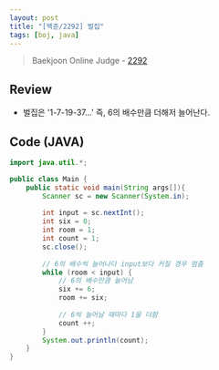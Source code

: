 ```yaml
---
layout: post
title: "[백준/2292] 벌집"
tags: [boj, java]
---
```

> Baekjoon Online Judge - [2292](https://www.acmicpc.net/problem/2292)

## Review
* 벌집은 '1-7-19-37...' 즉, 6의 배수만큼 더해저 늘어난다.

## Code (JAVA)
```java
import java.util.*;

public class Main {
	public static void main(String args[]){
		Scanner sc = new Scanner(System.in);
		
		int input = sc.nextInt();
		int six = 0;
		int room = 1;
		int count = 1;
		sc.close();
		
		// 6의 배수씩 늘어나다 input보다 커질 경우 멈춤
		while (room < input) {
			// 6의 배수만큼 늘어남
			six += 6;
			room += six;
			
			// 6씩 늘어날 때마다 1을 더함
			count ++;	
		}
		System.out.println(count);
	}
}
```